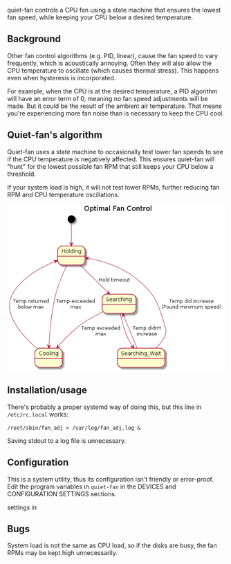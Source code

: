 quiet-fan controls a CPU fan using a state machine that ensures the lowest fan
speed, while keeping your CPU below a desired temperature.

## Background
Other fan control algorithms (e.g. PID, linear), cause the fan speed to vary
frequently, which is acoustically annoying. Often they will also allow the CPU
temperature to oscillate (which causes thermal stress). This happens even when
hysteresis is incorporated.

For example, when the CPU is at the desired temperature, a PID algorithm will
have an error term of 0, meaning no fan speed adjustments will be made. But it
could be the result of the ambient air temperature. That means you're
experiencing more fan noise than is necessary to keep the CPU cool.

## Quiet-fan's algorithm
Quiet-fan uses a state machine to occasionally test lower fan speeds to see if
the CPU temperature is negatively affected. This ensures quiet-fan will "hunt"
for the lowest possible fan RPM that still keeps your CPU below a threshold.

If your system load is high, it will not test lower RPMs, further reducing fan
RPM and CPU temperature oscillations.

![state diagram](https://github.com/bitwombat/quiet-fan-control/blob/master/doc/states.png)

## Installation/usage
There's probably a proper systemd way of doing this, but this line in
`/etc/rc.local` works:

    /root/sbin/fan_adj > /var/log/fan_adj.log &

Saving stdout to a log file is unnecessary.

## Configuration
This is a system utility, thus its configuration isn't friendly or error-proof. Edit the program variables in `quiet-fan` in the DEVICES and CONFIGURATION SETTINGS sections.

settings in
## Bugs
System load is not the same as CPU load, so if the disks are busy, the fan RPMs
may be kept high unnecessarily.

